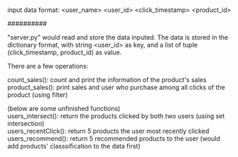 # 
input data format: <user_name> <user_id> <click_timestamp> <product_id> <sale>

##########

"server.py" would read and store the data inputed. The data is stored in the dictionary format, with string <user_id> as key, 
and a list of tuple (click\_timestamp, product\_id) as value.

There are a few operations:

count\_sales(): count and print the information of the product's sales  
product\_sales(): print sales and user who purchase among all clicks of the product (using filter)

(below are some unfinished functions)  
users\_intersect(): return the products clicked by both two users (using set intersection)  
users\_recentClick(): return 5 products the user most recently clicked  
users\_recommend(): return 5 recommended products to the user (would add products' classsification to the data first)
